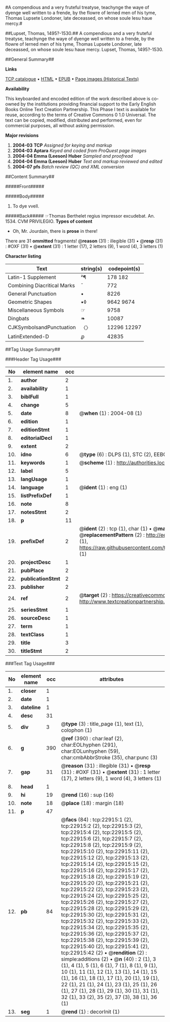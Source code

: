 #A compendious and a very fruteful treatyse, teachynge the waye of dyenge well written to a frende, by the flowre of lerned men of his tyme, Thomas Lupsete Londoner, late deceassed, on whose soule Iesu haue mercy.#

##Lupset, Thomas, 1495?-1530.##
A compendious and a very fruteful treatyse, teachynge the waye of dyenge well written to a frende, by the flowre of lerned men of his tyme, Thomas Lupsete Londoner, late deceassed, on whose soule Iesu haue mercy.
Lupset, Thomas, 1495?-1530.

##General Summary##

**Links**

[TCP catalogue](http://www.ota.ox.ac.uk/tcp/)  • 
[HTML](http://tei.it.ox.ac.uk/tcp/Texts-HTML/free/A06/A06462.html)  • 
[EPUB](http://tei.it.ox.ac.uk/tcp/Texts-EPUB/free/A06/A06462.epub) • 
[Page images (Historical Texts)](https://data.historicaltexts.jisc.ac.uk/view?pubId=eebo-99857224e&pageId=eebo-99857224e-22915-1)

**Availability**

This keyboarded and encoded edition of the
	       work described above is co-owned by the institutions
	       providing financial support to the Early English Books
	       Online Text Creation Partnership. This Phase I text is
	       available for reuse, according to the terms of Creative
	       Commons 0 1.0 Universal. The text can be copied,
	       modified, distributed and performed, even for
	       commercial purposes, all without asking permission.

**Major revisions**

1. __2004-03__ __TCP__ *Assigned for keying and markup*
1. __2004-03__ __Aptara__ *Keyed and coded from ProQuest page images*
1. __2004-04__ __Emma (Leeson) Huber__ *Sampled and proofread*
1. __2004-04__ __Emma (Leeson) Huber__ *Text and markup reviewed and edited*
1. __2004-07__ __pfs__ *Batch review (QC) and XML conversion*

##Content Summary##

#####Front#####

#####Body#####

1. To dye vvell.

#####Back#####
☞Thomas Berthelet regius impressor
excudebat.
An. 1534.
CVM PRIVILEGIO.
**Types of content**

  * Oh, Mr. Jourdain, there is **prose** in there!

There are 31 **ommitted** fragments! 
 @__reason__ (31) : illegible (31)  •  @__resp__ (31) : #OXF (31)  •  @__extent__ (31) : 1 letter (17), 2 letters (9), 1 word (4), 3 letters (1)

**Character listing**


|Text|string(s)|codepoint(s)|
|---|---|---|
|Latin-1 Supplement|²¶|178 182|
|Combining             Diacritical Marks|̄|772|
|General Punctuation|•|8226|
|Geometric Shapes|▪◊|9642 9674|
|Miscellaneous Symbols|☞|9758|
|Dingbats|❧|10087|
|CJKSymbolsandPunctuation|〈〉|12296 12297|
|LatinExtended-D|ꝓ|42835|

##Tag Usage Summary##

###Header Tag Usage###

|No|element name|occ|attributes|
|---|---|---|---|
|1.|__author__|2||
|2.|__availability__|1||
|3.|__biblFull__|1||
|4.|__change__|5||
|5.|__date__|8| @__when__ (1) : 2004-08 (1)|
|6.|__edition__|1||
|7.|__editionStmt__|1||
|8.|__editorialDecl__|1||
|9.|__extent__|2||
|10.|__idno__|6| @__type__ (6) : DLPS (1), STC (2), EEBO-CITATION (1), PROQUEST (1), VID (1)|
|11.|__keywords__|1| @__scheme__ (1) : http://authorities.loc.gov/ (1)|
|12.|__label__|5||
|13.|__langUsage__|1||
|14.|__language__|1| @__ident__ (1) : eng (1)|
|15.|__listPrefixDef__|1||
|16.|__note__|8||
|17.|__notesStmt__|2||
|18.|__p__|11||
|19.|__prefixDef__|2| @__ident__ (2) : tcp (1), char (1)  •  @__matchPattern__ (2) : ([0-9\-]+):([0-9IVX]+) (1), (.+) (1)  •  @__replacementPattern__ (2) : http://eebo.chadwyck.com/downloadtiff?vid=$1&page=$2 (1), https://raw.githubusercontent.com/textcreationpartnership/Texts/master/tcpchars.xml#$1 (1)|
|20.|__projectDesc__|1||
|21.|__pubPlace__|2||
|22.|__publicationStmt__|2||
|23.|__publisher__|2||
|24.|__ref__|2| @__target__ (2) : https://creativecommons.org/publicdomain/zero/1.0/ (1), http://www.textcreationpartnership.org/docs/. (1)|
|25.|__seriesStmt__|1||
|26.|__sourceDesc__|1||
|27.|__term__|1||
|28.|__textClass__|1||
|29.|__title__|3||
|30.|__titleStmt__|2||


###Text Tag Usage###

|No|element name|occ|attributes|
|---|---|---|---|
|1.|__closer__|1||
|2.|__date__|1||
|3.|__dateline__|1||
|4.|__desc__|31||
|5.|__div__|3| @__type__ (3) : title_page (1), text (1), colophon (1)|
|6.|__g__|390| @__ref__ (390) : char:leaf (2), char:EOLhyphen (291), char:EOLunhyphen (59), char:cmbAbbrStroke (35), char:punc (3)|
|7.|__gap__|31| @__reason__ (31) : illegible (31)  •  @__resp__ (31) : #OXF (31)  •  @__extent__ (31) : 1 letter (17), 2 letters (9), 1 word (4), 3 letters (1)|
|8.|__head__|1||
|9.|__hi__|19| @__rend__ (16) : sup (16)|
|10.|__note__|18| @__place__ (18) : margin (18)|
|11.|__p__|47||
|12.|__pb__|84| @__facs__ (84) : tcp:22915:1 (2), tcp:22915:2 (2), tcp:22915:3 (2), tcp:22915:4 (2), tcp:22915:5 (2), tcp:22915:6 (2), tcp:22915:7 (2), tcp:22915:8 (2), tcp:22915:9 (2), tcp:22915:10 (2), tcp:22915:11 (2), tcp:22915:12 (2), tcp:22915:13 (2), tcp:22915:14 (2), tcp:22915:15 (2), tcp:22915:16 (2), tcp:22915:17 (2), tcp:22915:18 (2), tcp:22915:19 (2), tcp:22915:20 (2), tcp:22915:21 (2), tcp:22915:22 (2), tcp:22915:23 (2), tcp:22915:24 (2), tcp:22915:25 (2), tcp:22915:26 (2), tcp:22915:27 (2), tcp:22915:28 (2), tcp:22915:29 (2), tcp:22915:30 (2), tcp:22915:31 (2), tcp:22915:32 (2), tcp:22915:33 (2), tcp:22915:34 (2), tcp:22915:35 (2), tcp:22915:36 (2), tcp:22915:37 (2), tcp:22915:38 (2), tcp:22915:39 (2), tcp:22915:40 (2), tcp:22915:41 (2), tcp:22915:42 (2)  •  @__rendition__ (2) : simple:additions (2)  •  @__n__ (40) : 2 (1), 3 (1), 4 (1), 5 (1), 6 (1), 7 (1), 8 (1), 9 (1), 10 (1), 11 (1), 12 (1), 13 (1), 14 (1), 15 (1), 16 (1), 18 (1), 17 (1), 20 (1), 19 (1), 22 (1), 21 (1), 24 (1), 23 (1), 25 (1), 26 (1), 27 (1), 28 (1), 29 (1), 30 (1), 31 (1), 32 (1), 33 (2), 35 (2), 37 (3), 38 (1), 36 (1)|
|13.|__seg__|1| @__rend__ (1) : decorInit (1)|
